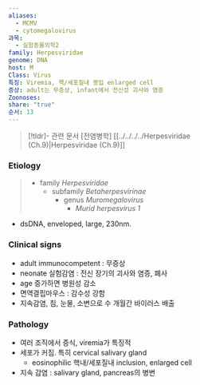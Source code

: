 ```yaml
---
aliases:
  - MCMV
  - cytomegalovirus
과목:
  - 실험동물의학2
family: Herpesviridae
genome: DNA
host: M
Class: Virus
특징: Viremia, 핵/세포질내 봉입 enlarged cell
증상: adult는 무증상, infant에서 전신성 괴사와 염증
Zoonoses: 
share: "true"
순서: 13
---
```


>[!tldr]- 관련 문서
>[전염병학] [[../../../../Herpesviridae (Ch.9)|Herpesviridae (Ch.9)]]
### Etiology
> - family *Herpesviridae*
> 	- subfamily *Betaherpesvirinae*
> 		- genus *Muromegalovirus*
> 			- *Murid herpesvirus 1*

- dsDNA, enveloped, large, 230nm.
### Clinical signs
- adult immunocompetent : 무증상
- neonate 실험감염 : 전신 장기의 괴사와 염증, 폐사
- age 증가하면 병원성 감소
- 면역결핍마우스 : 감수성 강함
- 지속감염, 침, 눈물, 소변으로 수 개월간 바이러스 배출
### Pathology
 - 여러 조직에서 증식, viremia가 특징적
 - 세포가 커짐. 특히 cervical salivary gland
	 - eosinophilic 핵내/세포질내 inclusion, enlarged cell
- 지속 감염 : salivary gland, pancreas의 병변
